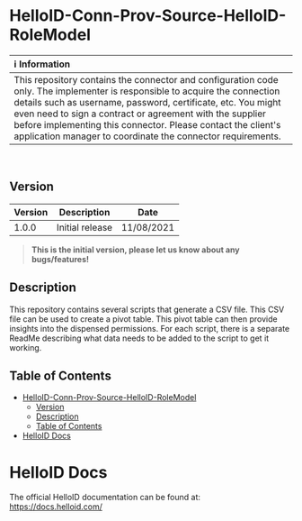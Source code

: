 # HelloID-Conn-Prov-Source-HelloID-RoleModel

| :information_source: Information |
|:---------------------------|
| This repository contains the connector and configuration code only. The implementer is responsible to acquire the connection details such as username, password, certificate, etc. You might even need to sign a contract or agreement with the supplier before implementing this connector. Please contact the client's application manager to coordinate the connector requirements.       |

<br />

<!-- Version -->
## Version
| Version | Description | Date |
| - | - | - |
| 1.0.0   | Initial release | 11/08/2021  |

> __This is the initial version, please let us know about any bugs/features!__

<!-- Description -->
## Description
This repository contains several scripts that generate a CSV file. This CSV file can be used to create a pivot table. This pivot table can then provide insights into the dispensed permissions. For each script, there is a separate ReadMe describing what data needs to be added to the script to get it working.

<!-- TABLE OF CONTENTS -->
## Table of Contents
- [HelloID-Conn-Prov-Source-HelloID-RoleModel](#helloid-conn-prov-source-helloid-rolemodel)
  - [Version](#version)
  - [Description](#description)
  - [Table of Contents](#table-of-contents)
- [HelloID Docs](#helloid-docs)

# HelloID Docs
The official HelloID documentation can be found at: https://docs.helloid.com/